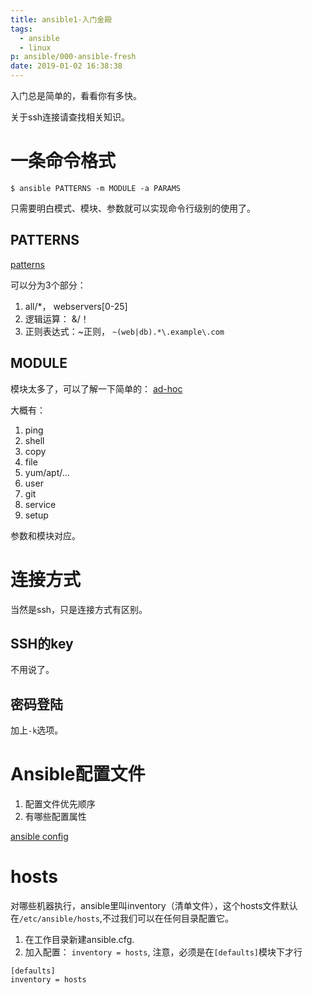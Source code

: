 ```yaml
---
title: ansible1-入门金殿
tags:
  - ansible
  - linux
p: ansible/000-ansible-fresh
date: 2019-01-02 16:38:38
---
```


入门总是简单的，看看你有多快。

关于ssh连接请查找相关知识。

# 一条命令格式
```
$ ansible PATTERNS -m MODULE -a PARAMS
```
只需要明白模式、模块、参数就可以实现命令行级别的使用了。

## PATTERNS
[patterns](https://docs.ansible.com/ansible/latest/user_guide/intro_patterns.html)

可以分为3个部分：
1. all/*， webservers[0-25]
2. 逻辑运算： &/！
3. 正则表达式：~正则， `~(web|db).*\.example\.com`

## MODULE
模块太多了，可以了解一下简单的：
[ad-hoc](https://docs.ansible.com/ansible/latest/user_guide/intro_adhoc.html)

大概有：
1. ping
2. shell
3. copy
4. file
5. yum/apt/...
6. user
7. git
8. service
9. setup

参数和模块对应。

# 连接方式
当然是ssh，只是连接方式有区别。
## SSH的key
不用说了。
## 密码登陆
加上`-k`选项。

# Ansible配置文件

1. 配置文件优先顺序
2. 有哪些配置属性

[ansible config](https://ansible-tran.readthedocs.io/en/latest/docs/intro_configuration.html)

# hosts
对哪些机器执行，ansible里叫inventory（清单文件），这个hosts文件默认在`/etc/ansible/hosts`,不过我们可以在任何目录配置它。

1. 在工作目录新建ansible.cfg.
2. 加入配置： `inventory = hosts`, 注意，必须是在`[defaults]`模块下才行

```
[defaults]
inventory = hosts
```
